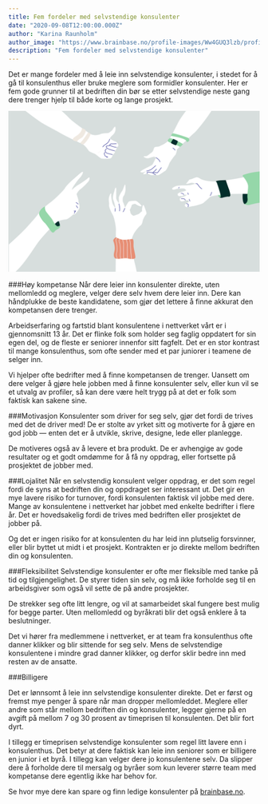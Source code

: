 ```yaml
---
title: Fem fordeler med selvstendige konsulenter
date: "2020-09-08T12:00:00.000Z"
author: "Karina Raunholm"
author_image: "https://www.brainbase.no/profile-images/Ww4GUQ3lzb/profilePicture.jpg"
description: "Fem fordeler med selvstendige konsulenter"
---
```


Det er mange fordeler med å leie inn selvstendige konsulenter, i stedet for å gå til konsulenthus eller bruke meglere som formidler konsulenter. Her er fem gode grunner til at bedriften din bør se etter selvstendige neste gang dere trenger hjelp til både korte og lange prosjekt.

![Fem fordeler](./fem-fordeler.png)

###Høy kompetanse
Når dere leier inn konsulenter direkte, uten mellomledd og meglere, velger dere selv hvem dere leier inn. Dere kan håndplukke de beste kandidatene, som gjør det lettere å finne akkurat den kompetansen dere trenger.

Arbeidserfaring og fartstid blant konsulentene i nettverket vårt er i gjennomsnitt 13 år. Det er flinke folk som holder seg faglig oppdatert for sin egen del, og de fleste er seniorer innenfor sitt fagfelt. Det er en stor kontrast til mange konsulenthus, som ofte sender med et par juniorer i teamene de selger inn.

Vi hjelper ofte bedrifter med å finne kompetansen de trenger. Uansett om dere velger å gjøre hele jobben med å finne konsulenter selv, eller kun vil se et utvalg av profiler, så kan dere være helt trygg på at det er folk som faktisk kan sakene sine.

###Motivasjon
Konsulenter som driver for seg selv, gjør det fordi de trives med det de driver med! De er stolte av yrket sitt og motiverte for å gjøre en god jobb — enten det er å utvikle, skrive, designe, lede eller planlegge.

De motiveres også av å levere et bra produkt. De er avhengige av gode resultater og et godt omdømme for å få ny oppdrag, eller fortsette på prosjektet de jobber med.

###Lojalitet
Når en selvstendig konsulent velger oppdrag, er det som regel fordi de syns at bedriften din og oppdraget ser interessant ut. Det gir en mye lavere risiko for turnover, fordi konsulenten faktisk vil jobbe med dere. Mange av konsulentene i nettverket har jobbet med enkelte bedrifter i flere år. Det er hovedsakelig fordi de trives med bedriften eller prosjektet de jobber på.

Og det er ingen risiko for at konsulenten du har leid inn plutselig forsvinner, eller blir byttet ut midt i et prosjekt. Kontrakten er jo direkte mellom bedriften din og konsulenten.

###Fleksibilitet
Selvstendige konsulenter er ofte mer fleksible med tanke på tid og tilgjengelighet. De styrer tiden sin selv, og må ikke forholde seg til en arbeidsgiver som også vil sette de på andre prosjekter.

De strekker seg ofte litt lengre, og vil at samarbeidet skal fungere best mulig for begge parter. Uten mellomledd og byråkrati blir det også enklere å ta beslutninger.

Det vi hører fra medlemmene i nettverket, er at team fra konsulenthus ofte danner klikker og blir sittende for seg selv. Mens de selvstendige konsulentene i mindre grad danner klikker, og derfor sklir bedre inn med resten av de ansatte.  

###Billigere

Det er lønnsomt å leie inn selvstendige konsulenter direkte. Det er først og fremst mye penger å spare når man dropper mellomleddet. Meglere eller andre som står mellom bedriften din og konsulenter, legger gjerne på en avgift på mellom 7 og 30 prosent av timeprisen til konsulenten. Det blir fort dyrt.

I tillegg er timeprisen selvstendige konsulenter som regel litt lavere enn i konsulenthus. Det betyr at dere faktisk kan leie inn seniorer som er billigere en junior i et byrå. I tillegg kan velger dere jo konsulentene selv. Da slipper dere å forholde dere til mersalg og byråer som kun leverer større team med kompetanse dere egentlig ikke har behov for.

Se hvor mye dere kan spare og finn ledige konsulenter på [brainbase.no](https://brainbase.no).
